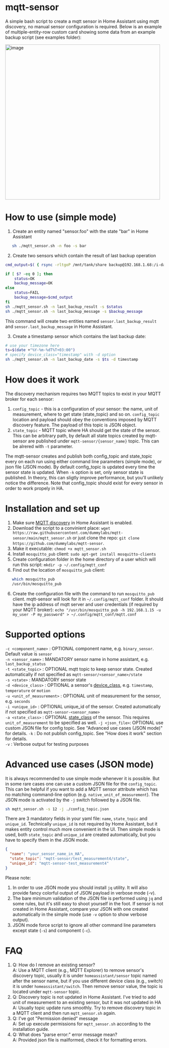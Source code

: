 # mqtt-sensor
A simple bash script to create a mqtt sensor in Home Assistant using mqtt discovery, no manual sensor configuration is required. Below is an example of multiple-entity-row custom card showing some data from an example backup script (see examples folder):

<img width="492" alt="image" src="https://user-images.githubusercontent.com/4209521/198874418-6d5d0365-4d68-4822-827d-dc39c70fe64a.png">

# How to use (simple mode)

1. Create an entity named "sensor.foo" with the state "bar" in Home Assistant
```sh
   sh ./mqtt_sensor.sh -n foo -s bar
```

2. Create two sensors which contain the result of last backup operation
```sh
cmd_output=$( { rsync -rltgoP /mnt/tank/share backup@192.168.1.68:/i-data/sysvol/backup; } 2>&1)

if [ $? -eq 0 ]; then
    status=OK
    backup_message=OK
else
    status=FAIL
    backup_message=$cmd_output
fi
sh ./mqtt_sensor.sh -n last_backup_result -s $status
sh ./mqtt_sensor.sh -n last_backup_message -s $backup_message
```
This command will create two entities named `sensor.last_backup_result` and `sensor.last_backup_message` in Home Assistant. 

3. Create a timestamp sensor which contains the last backup date:
```sh
# use your timezone here
ts=$(date +"%Y-%m-%dT%T+03:00")
# specify device_class="timestamp" with -d option
sh ./mqtt_sensor.sh -n last_backup_date -s $ts -d timestamp

```

# How does it work

The discovery mechanism requires two MQTT topics to exist in your MQTT broker for each sensor:
1. `config_topic` - this is a configuration of your sensor: the name, unit of measurement, where to get state (state_topic) and so on. `config_topic` location and payload should obey the conventions imposed by MQTT discovery feature. The payload of this topic is JSON object.
2. `state_topic` - MQTT topic where HA should get the state of the sensor. This can be arbitrary path, by default all state topics created by mqtt-sensor are published under `mqtt-sensor/{sensor_name}` topic. This can be alrered with `-t` parameter.  

The mqtt-sensor creates and publish both config_topic and state_topic every on each run using either command line parameters (simple mode), or json file (JSON mode). By default config_topic is updated every time the sensor state is updated. When `-k` option is set, only sensor state is published. In theory, this can sligtly improve performance, but you'll unlikely notice the difference. Note that config_topic should exist for every sensor in order to work propely in HA.

# Installation and set up

1. Make sure [MQTT discovery](https://www.home-assistant.io/docs/mqtt/discovery/) in Home Assistant is enabled.
2. Download the script to a convinient place: `wget https://raw.githubusercontent.com/dummylabs/mqtt-sensor/main/mqtt_sensor.sh` or just clone the repo: `git clone https://github.com/dummylabs/mqtt-sensor`.
3. Make it executable: `chmod +x mqtt_sensor.sh`
4. Install `mosquitto_pub` client:
   `sudo apt-get install mosquitto-clients`
4. Create configuration folder in the home directory of a user which will run this script:
   `mkdir -p ~/.config/mqtt_conf`
5. Find out the location of `mosquitto_pub` client:
```sh
   which mosquitto_pub
   /usr/bin/mosquitto_pub
```
6. Create the configuration file with the command to run `mosquitto_pub` client. mqtt-sensor will look for it in `~/.config/mqtt_conf` folder.
   It should have the ip address of mqtt server and user credentials (if required by your MQTT broker):
   `echo "/usr/bin/mosquitto_pub -h 192.168.1.15 -u my_user -P my_password" > ~/.config/mqtt_conf/mqtt.conf `


# Supported options
`-c <component_name>` : OPTIONAL component name, e.g. `binary_sensor`. Default value is `sensor` <br>
`-n <sensor_name>` : MANDATORY sensor name in home assistant, e.g. `last_backup_status` <br>
`-t <state_topic>` : OPTIONAL mqtt topic to keep sensor state. Created automatically if not specified as `mqtt-sensor/<sensor_name>/state` <br>
`-s <state>` : MANDATORY sensor state <br>
`-d <device_class>` : OPTIONAL a sensor's [device_class](https://developers.home-assistant.io/docs/core/entity/sensor/#available-device-classes), e.g. `timestamp`, `temperature` or `motion` <br>
`-u <unit_of_measurement>` : OPTIONAL unit of measurement for the sensor, e.g. `seconds` <br>
`-i <unique_id>` : OPTIONAL unique_id of the sensor. Created automatically if not specified as `mqtt-sensor-<sensor_name>` <br>
`-a <state_class>` : OPTIONAL [state_class](https://developers.home-assistant.io/docs/core/entity/sensor/#available-state-classes) of the sensor. This requires `unit_of_measurement` to be specified as well.
`-j <json_file>`: OPTIONAL use custom JSON file for config topic. See "Advanced use cases (JSON mode)" for details. 
`-k` : Do not publish config_topic. See "How does it work" section for details. <br>
`-v` : Verbose output for testing purposes <br>

# Advanced use cases (JSON mode)
It is always recommended to use simple mode whenever it is possible. But in some rare cases one can use a custom JSON file for the `config_topic`. This can be helpful if you want to add a MQTT sensor attribute which has no matching command-line option (e.g. `native_unit_of_measurement`). The JSON mode is activated by the `-j` switch followed by a JSON file.

```sh
sh mqtt_sensor.sh -s 12 -j ./config_topic.json
```

There are 3 mandatory fields in your yaml file: `name`, `state_topic` and `unique_id`. Technically `unique_id` is not required by Home Assistant, but it makes entity control much more convenient in the UI. Then simple mode is used, both `state_topic` and `unique_id` are created automatically, but you have to specify them in the JSON mode.

```json
{
  "name": "your_sensor_name_in_HA",
  "state_topic": "mqtt-sensor/test_measurement4/state",
  "unique_id": "mqtt-sensor-test_measurement4"
}
```   

Please note:
1. In order to use JSON mode you should install `jq` utility. It will also provide fancy colorful output of JSON payload in verbose mode (-v). 
2. The bare minimum validation of the JSON file is performed using `jq` and some rules, but it's still easy to shoot yourself in the foot. If sensor is not created in Home Assistant, compare your JSON with one created automatically in the simple mode (use `-v` option to show verbose output). 
3. JSON mode force script to ignore all other command line parameters except state (`-s`) and component (`-c`).


# FAQ
1. Q: How do I remove an existing sensor?<br>
   A: Use a MQTT client (e.g., MQTT Explorer) to remove sensor's discovery topic, usually it is under `homeassistant/sensor` topic named after the sensor name, but if you use different device class (e.g., switch) it is under `homeassistant/switch`. Then remove sensor value, the topic is located under `mqtt-sensor` topic.
2. Q: Discovery topic is not updated in Home Assistant. I've tried to add unit of measurement to an existing sensor, but it was not updated in HA <br>
   A: Usually topic update runs smoothly. Try to remove discovery topic in a MQTT client and then run `mqtt_sensor.sh` again.
3. Q: I've got "Permission denied" message<br>
   A: Set up execute permissions for `mqtt_sensor.sh` according to the installation guide.
4. Q: What does "parse error:" error message mean?<br>
   A: Provided json file is mailformed, check it for formatting errors.